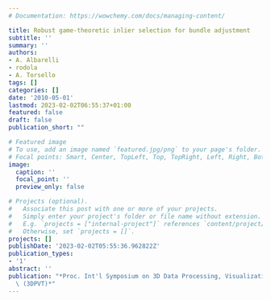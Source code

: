 ```yaml
---
# Documentation: https://wowchemy.com/docs/managing-content/

title: Robust game-theoretic inlier selection for bundle adjustment
subtitle: ''
summary: ''
authors:
- A. Albarelli
- rodola
- A. Torsello
tags: []
categories: []
date: '2010-05-01'
lastmod: 2023-02-02T06:55:37+01:00
featured: false
draft: false
publication_short: ""

# Featured image
# To use, add an image named `featured.jpg/png` to your page's folder.
# Focal points: Smart, Center, TopLeft, Top, TopRight, Left, Right, BottomLeft, Bottom, BottomRight.
image:
  caption: ''
  focal_point: ''
  preview_only: false

# Projects (optional).
#   Associate this post with one or more of your projects.
#   Simply enter your project's folder or file name without extension.
#   E.g. `projects = ["internal-project"]` references `content/project/deep-learning/index.md`.
#   Otherwise, set `projects = []`.
projects: []
publishDate: '2023-02-02T05:55:36.962822Z'
publication_types:
- '1'
abstract: ''
publication: "*Proc. Int'l Symposium on 3D Data Processing, Visualization and Transmission\
  \ (3DPVT)*"
---
```

